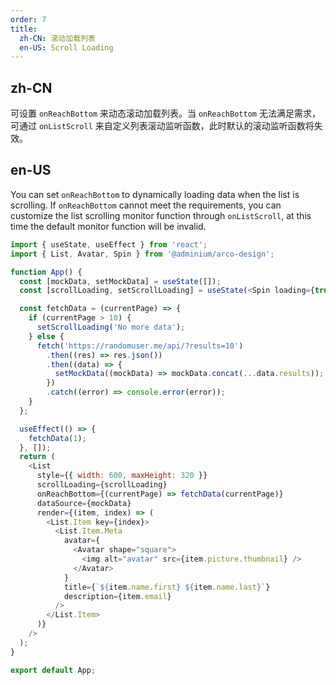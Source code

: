 ```yaml
---
order: 7
title:
  zh-CN: 滚动加载列表
  en-US: Scroll Loading
---
```


## zh-CN

可设置 `onReachBottom` 来动态滚动加载列表。当 `onReachBottom` 无法满足需求，可通过 `onListScroll` 来自定义列表滚动监听函数，此时默认的滚动监听函数将失效。

## en-US

You can set `onReachBottom` to dynamically loading data when the list is scrolling. If `onReachBottom` cannot meet the requirements, you can customize the list scrolling monitor function through `onListScroll`, at this time the default monitor function will be invalid.

```js
import { useState, useEffect } from 'react';
import { List, Avatar, Spin } from '@adminium/arco-design';

function App() {
  const [mockData, setMockData] = useState([]);
  const [scrollLoading, setScrollLoading] = useState(<Spin loading={true} />);

  const fetchData = (currentPage) => {
    if (currentPage > 10) {
      setScrollLoading('No more data');
    } else {
      fetch('https://randomuser.me/api/?results=10')
        .then((res) => res.json())
        .then((data) => {
          setMockData((mockData) => mockData.concat(...data.results));
        })
        .catch((error) => console.error(error));
    }
  };

  useEffect(() => {
    fetchData(1);
  }, []);
  return (
    <List
      style={{ width: 600, maxHeight: 320 }}
      scrollLoading={scrollLoading}
      onReachBottom={(currentPage) => fetchData(currentPage)}
      dataSource={mockData}
      render={(item, index) => (
        <List.Item key={index}>
          <List.Item.Meta
            avatar={
              <Avatar shape="square">
                <img alt="avatar" src={item.picture.thumbnail} />
              </Avatar>
            }
            title={`${item.name.first} ${item.name.last}`}
            description={item.email}
          />
        </List.Item>
      )}
    />
  );
}

export default App;
```
